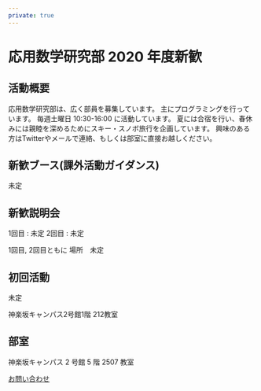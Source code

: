 ```yaml
---
private: true
---
```


# 応用数学研究部 2020 年度新歓


## 活動概要

応用数学研究部は、広く部員を募集しています。
主にプログラミングを行っています。
毎週土曜日 10:30-16:00 に活動しています。
夏には合宿を行い、春休みには親睦を深めるためにスキー・スノボ旅行を企画しています。
興味のある方はTwitterやメールで連絡、もしくは部室に直接お越しください。

## 新歓ブース(課外活動ガイダンス)

未定

## 新歓説明会

1回目 : 未定
2回目 : 未定

1回目, 2回目ともに
場所　未定

## 初回活動

未定

神楽坂キャンパス2号館1階 212教室

## 部室

神楽坂キャンパス 2 号館 5 階 2507 教室

[お問い合わせ](#contact?pretty)
